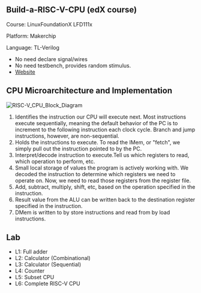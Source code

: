 ## Build-a-RISC-V-CPU (edX course)

Course: LinuxFoundationX LFD111x

Platform: Makerchip

Language: TL-Verilog


* No need declare signal/wires 
* No need testbench, provides random stimulus.
* [Website](https://github.com/stevehoover/LF-Building-a-RISC-V-CPU-Core)

## CPU Microarchitecture and Implementation 

![RISC-V_CPU_Block_Diagram](https://user-images.githubusercontent.com/88729576/129226502-81671689-c7d8-4723-b83c-0d9771b428a6.png)

1. Identifies the instruction our CPU will execute next. Most instructions execute sequentially, meaning the default behavior of the PC is to increment to the following instruction each clock cycle. Branch and jump instructions, however, are non-sequential.
2. Holds the instructions to execute. To read the IMem, or "fetch", we simply pull out the instruction pointed to by the PC.
3. Interpret/decode instruction to execute.Tell us which registers to read, which operation to perform, etc.
4. Small local storage of values the program is actively working with. We decoded the instruction to determine which registers we need to operate on. Now, we need to read those registers from the register file.
5. Add, subtract, multiply, shift, etc, based on the operation specified in the instruction.
6. Result value from the ALU can be written back to the destination register specified in the instruction.
7. DMem is written to by store instructions and read from by load instructions.


## Lab

* L1: Full adder
* L2: Calculator (Combinational)
* L3: Calculator (Sequential)
* L4: Counter
* L5: Subset CPU
* L6: Complete RISC-V CPU


